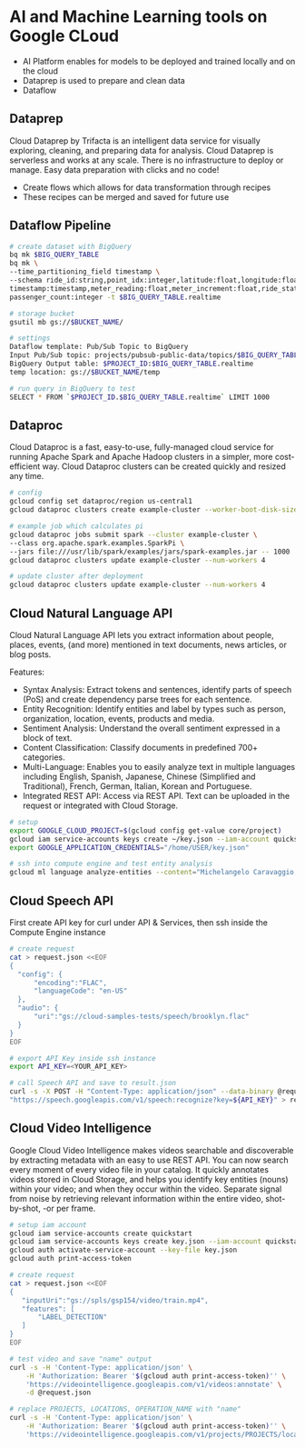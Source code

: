 # AI and Machine Learning tools on Google CLoud
- AI Platform enables for models to be deployed and trained locally and on the cloud
- Dataprep is used to prepare and clean data
- Dataflow

## Dataprep
Cloud Dataprep by Trifacta is an intelligent data service for visually exploring, cleaning, and preparing data for analysis. Cloud Dataprep is serverless and works at any scale. There is no infrastructure to deploy or manage. Easy data preparation with clicks and no code!
- Create flows which allows for data transformation through recipes
- These recipes can be merged and saved for future use

## Dataflow Pipeline
```bash
# create dataset with BigQuery 
bq mk $BIG_QUERY_TABLE
bq mk \
--time_partitioning_field timestamp \
--schema ride_id:string,point_idx:integer,latitude:float,longitude:float,\
timestamp:timestamp,meter_reading:float,meter_increment:float,ride_status:string,\
passenger_count:integer -t $BIG_QUERY_TABLE.realtime

# storage bucket
gsutil mb gs://$BUCKET_NAME/

# settings
Dataflow template: Pub/Sub Topic to BigQuery
Input Pub/Sub topic: projects/pubsub-public-data/topics/$BIG_QUERY_TABLE-realtime
BigQuery Output table: $PROJECT_ID:$BIG_QUERY_TABLE.realtime
temp location: gs://$BUCKET_NAME/temp

# run query in BigQuery to test
SELECT * FROM `$PROJECT_ID.$BIG_QUERY_TABLE.realtime` LIMIT 1000
```

## Dataproc
Cloud Dataproc is a fast, easy-to-use, fully-managed cloud service for running Apache Spark and Apache Hadoop clusters in a simpler, more cost-efficient way. Cloud Dataproc clusters can be created quickly and resized any time.

```bash
# config
gcloud config set dataproc/region us-central1
gcloud dataproc clusters create example-cluster --worker-boot-disk-size 500

# example job which calculates pi
gcloud dataproc jobs submit spark --cluster example-cluster \
--class org.apache.spark.examples.SparkPi \
--jars file:///usr/lib/spark/examples/jars/spark-examples.jar -- 1000
gcloud dataproc clusters update example-cluster --num-workers 4

# update cluster after deployment
gcloud dataproc clusters update example-cluster --num-workers 4
```

## Cloud Natural Language API
Cloud Natural Language API lets you extract information about people, places, events, (and more) mentioned in text documents, news articles, or blog posts.

Features:
- Syntax Analysis: Extract tokens and sentences, identify parts of speech (PoS) and create dependency parse trees for each sentence.
- Entity Recognition: Identify entities and label by types such as person, organization, location, events, products and media.
- Sentiment Analysis: Understand the overall sentiment expressed in a block of text.
- Content Classification: Classify documents in predefined 700+ categories.
- Multi-Language: Enables you to easily analyze text in multiple languages including English, Spanish, Japanese, Chinese (Simplified and Traditional), French, German, Italian, Korean and Portuguese.
- Integrated REST API: Access via REST API. Text can be uploaded in the request or integrated with Cloud Storage.

```bash
# setup
export GOOGLE_CLOUD_PROJECT=$(gcloud config get-value core/project)
gcloud iam service-accounts keys create ~/key.json --iam-account quickstart@${GOOGLE_CLOUD_PROJECT}.iam.gserviceaccount.com
export GOOGLE_APPLICATION_CREDENTIALS="/home/USER/key.json"

# ssh into compute engine and test entity analysis
gcloud ml language analyze-entities --content="Michelangelo Caravaggio, Italian painter, is known for 'The Calling of Saint Matthew'." > result.json
```

## Cloud Speech API
First create API key for curl under API & Services, then ssh inside the Compute Engine instance

```bash 
# create request
cat > request.json <<EOF
{
  "config": {
      "encoding":"FLAC",
      "languageCode": "en-US"
  },
  "audio": {
      "uri":"gs://cloud-samples-tests/speech/brooklyn.flac"
  }
}
EOF

# export API Key inside ssh instance
export API_KEY=<YOUR_API_KEY>

# call Speech API and save to result.json
curl -s -X POST -H "Content-Type: application/json" --data-binary @request.json \
"https://speech.googleapis.com/v1/speech:recognize?key=${API_KEY}" > result.json
```

## Cloud Video Intelligence
Google Cloud Video Intelligence makes videos searchable and discoverable by extracting metadata with an easy to use REST API. You can now search every moment of every video file in your catalog. It quickly annotates videos stored in Cloud Storage, and helps you identify key entities (nouns) within your video; and when they occur within the video. Separate signal from noise by retrieving relevant information within the entire video, shot-by-shot, -or per frame.

```bash
# setup iam account 
gcloud iam service-accounts create quickstart
gcloud iam service-accounts keys create key.json --iam-account quickstart@<your-project-123>.iam.gserviceaccount.com
gcloud auth activate-service-account --key-file key.json
gcloud auth print-access-token

# create request
cat > request.json <<EOF
{
   "inputUri":"gs://spls/gsp154/video/train.mp4",
   "features": [
       "LABEL_DETECTION"
   ]
}
EOF

# test video and save "name" output
curl -s -H 'Content-Type: application/json' \
    -H 'Authorization: Bearer '$(gcloud auth print-access-token)'' \
    'https://videointelligence.googleapis.com/v1/videos:annotate' \
    -d @request.json

# replace PROJECTS, LOCATIONS, OPERATION_NAME with "name"
curl -s -H 'Content-Type: application/json' \
    -H 'Authorization: Bearer '$(gcloud auth print-access-token)'' \
    'https://videointelligence.googleapis.com/v1/projects/PROJECTS/locations/LOCATIONS/operations/OPERATION_NAME'
```
